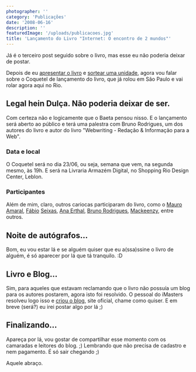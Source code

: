 ```yaml
---
photographer: ''
category: 'Publicações'
date: '2008-06-16'
description: ''
featuredImage: '/uploads/publicacoes.jpg'
title: 'Lançamento do Livro "Internet: O encontro de 2 mundos"'
---
```


Já é o terceiro post seguido sobre o livro, mas esse eu não poderia deixar de postar.

Depois de eu [apresentar o livro](/livro-o-encontro-de-dois-mundos) e [sortear uma unidade](/sorteio-do-livro-internet-o-encontro-de-2-mundos), agora vou falar sobre o Coquetel de lançamento do livro, que já rolou em São Paulo e vai rolar agora aqui no Rio.

## Legal hein Dulça. Não poderia deixar de ser.

Com certeza não e logicamente que o Baeta pensou nisso. E o lançamento será aberto ao público e terá uma palestra com Bruno Rodrigues, um dos autores do livro e autor do livro "Webwriting - Redação & Informação para a Web".

### Data e local

O Coquetel será no dia 23/06, ou seja, semana que vem, na segunda mesmo, às 19h. E será na Livraria Armazém Digital, no Shopping Rio Design Center, Leblon.

### Participantes

Além de mim, claro, outros cariocas participaram do livro, como o [Mauro](http://www.contemconteudo.org/) [Amaral](http://carreirasolo.org/), [Fábio](http://blog.fabioseixas.com.br/) [Seixas](http://www.camiseteria.com/), [Ana Erthal](http://www.anaerthal.com.br/), [Bruno Rodrigues](http://webinsider.uol.com.br/index.php/author/bruno-rodrigues), [Mackeenzy](http://www.videolog.tv), entre outros.

## Noite de autógrafos...

Bom, eu vou estar lá e se alguém quiser que eu a(ssa)ssine o livro de alguém, é só aparecer por lá que tá tranquilo. :D

## Livro e Blog...

Sim, para aqueles que estavam reclamando que o livro não possuía um blog para os autores postarem, agora isto foi resolvido. O pessoal do iMasters resolveu logo isso e [criou o blog](http://www.oencontrode2mundos.com.br/), site oficial, chame como quiser. E em breve (será?) eu irei postar algo por lá ;)

## Finalizando...

Apareça por lá, vou gostar de compartilhar esse momento com os camaradas e leitores do blog. ;) Lembrando que não precisa de cadastro e nem pagamento. É só sair chegando ;)

Aquele abraço.

